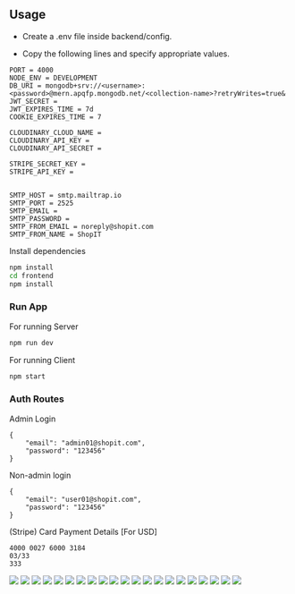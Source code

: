 ## Usage

- Create a .env file inside backend/config.

- Copy the following lines and specify appropriate values.

```
PORT = 4000
NODE_ENV = DEVELOPMENT
DB_URI = mongodb+srv://<username>:<password>@mern.apqfp.mongodb.net/<collection-name>?retryWrites=true&
JWT_SECRET =
JWT_EXPIRES_TIME = 7d
COOKIE_EXPIRES_TIME = 7

CLOUDINARY_CLOUD_NAME =
CLOUDINARY_API_KEY =
CLOUDINARY_API_SECRET =

STRIPE_SECRET_KEY =
STRIPE_API_KEY =


SMTP_HOST = smtp.mailtrap.io
SMTP_PORT = 2525
SMTP_EMAIL =
SMTP_PASSWORD =
SMTP_FROM_EMAIL = noreply@shopit.com
SMTP_FROM_NAME = ShopIT
```

Install dependencies

```bash
npm install
cd frontend
npm install
```

### Run App

For running Server

```bash
npm run dev
```

For running Client

```bash
npm start
```

### Auth Routes

Admin Login

```
{
    "email": "admin01@shopit.com",
    "password": "123456"
}
```

Non-admin login

```
{
    "email": "user01@shopit.com",
    "password": "123456"
}
```

(Stripe) Card Payment Details [For USD]

```
4000 0027 6000 3184
03/33
333
```

![](./screen-caps/01Homepage.jpeg)
![](./screen-caps/02RegistrationPage.jpeg)
![](./screen-caps/03LoginPage.jpeg)
![](./screen-caps/04CartPage.jpeg)
![](./screen-caps/05ShippingScreen.jpeg)
![](./screen-caps/06OrderConfirmationScreen.jpeg)
![](./screen-caps/07PaymentDetailsScreen.jpeg)
![](./screen-caps/08SuccessfulOrder.jpeg)
![](./screen-caps/09OrderDashboard.jpeg)
![](./screen-caps/10OrderDetailsPage.jpeg)
![](./screen-caps/11ProductDetails.jpeg)
![](./screen-caps/12ProfilePage.jpeg)
![](./screen-caps/13UpdateProfilePage.jpeg)
![](./screen-caps/14AdminDashboard.jpeg)
![](./screen-caps/15ProductManagementDashboard.jpeg)
![](./screen-caps/16OrderManagementDashboard.jpeg)
![](./screen-caps/17UserManagementDashboard.jpeg)
![](./screen-caps/18ReviewManagementDashboard.jpeg)
![](./screen-caps/19AddProductPage.jpeg)
![](./screen-caps/20UpdateProductPage.jpeg)
![](./screen-caps/21Search&Filter.jpeg)
